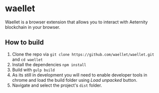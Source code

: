 # waellet
Waellet is a browser extension that allows you to interact with Aeternity blockchain in your browser.

## How to build

1. Clone the repo via `git clone https://github.com/waellet/waellet.git` and `cd waellet`
2. Install the dependencies `npm install`
3. Build with `gulp build`
4. As its still in development you will need to enable developer tools in chrome and load the build folder using *Load unpacked* button.
5. Navigate and select the project's `dist` folder.
